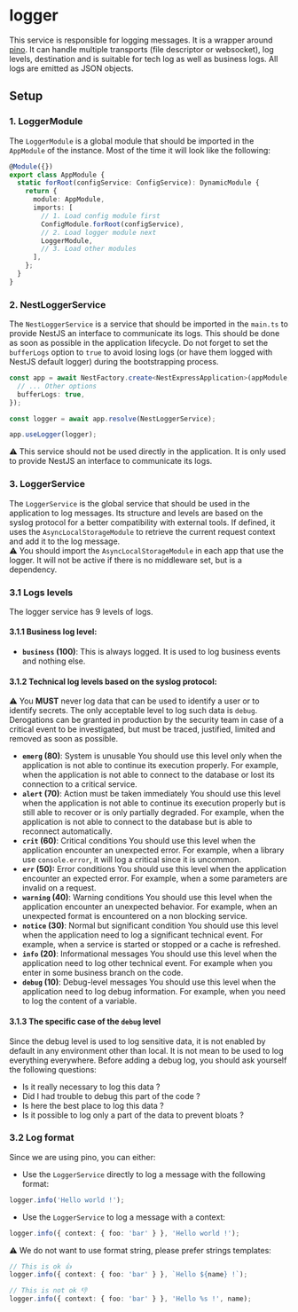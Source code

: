 # logger

This service is responsible for logging messages. It is a wrapper around [pino](https://github.com/pinojs/pino/tree/master/docs).
It can handle multiple transports (file descriptor or websocket), log levels, destination and is suitable for tech log as well as business logs.
All logs are emitted as JSON objects.

## Setup

### 1. LoggerModule

The `LoggerModule` is a global module that should be imported in the `AppModule` of the instance. Most of the time it will look like the following:

```typescript
@Module({})
export class AppModule {
  static forRoot(configService: ConfigService): DynamicModule {
    return {
      module: AppModule,
      imports: [
        // 1. Load config module first
        ConfigModule.forRoot(configService),
        // 2. Load logger module next
        LoggerModule,
        // 3. Load other modules
      ],
    };
  }
}
```

### 2. NestLoggerService

The `NestLoggerService` is a service that should be imported in the `main.ts` to provide NestJS an interface to communicate its logs. This should be done as soon as possible in the application lifecycle. Do not forget to set the `bufferLogs` option to `true` to avoid losing logs (or have them logged with NestJS default logger) during the bootstrapping process.

```typescript
const app = await NestFactory.create<NestExpressApplication>(appModule, {
  // ... Other options
  bufferLogs: true,
});

const logger = await app.resolve(NestLoggerService);

app.useLogger(logger);
```

⚠️ This service should not be used directly in the application. It is only used to provide NestJS an interface to communicate its logs.

### 3. LoggerService

The `LoggerService` is the global service that should be used in the application to log messages. Its structure and levels are based on the syslog protocol for a better compatibility with external tools. If defined, it uses the `AsyncLocalStorageModule` to retrieve the current request context and add it to the log message.  
⚠️ You should import the `AsyncLocalStorageModule` in each app that use the logger. It will not be active if there is no middleware set, but is a dependency.

### 3.1 Logs levels

The logger service has 9 levels of logs.

#### 3.1.1 Business log level:

- **`business` (100)**: This is always logged. It is used to log business events and nothing else.

#### 3.1.2 Technical log levels based on the syslog protocol:

⚠️ You **MUST** never log data that can be used to identify a user or to identify secrets. The only acceptable level to log such data is `debug`. Derogations can be granted in production by the security team in case of a critical event to be investigated, but must be traced, justified, limited and removed as soon as possible.

- **`emerg` (80)**: System is unusable
  You should use this level only when the application is not able to continue its execution properly. For example, when the application is not able to connect to the database or lost its connection to a critical service.
- **`alert` (70)**: Action must be taken immediately
  You should use this level when the application is not able to continue its execution properly but is still able to recover or is only partially degraded. For example, when the application is not able to connect to the database but is able to reconnect automatically.
- **`crit` (60)**: Critical conditions
  You should use this level when the application encounter an unexpected error. For example, when a library use `console.error`, it will log a critical since it is uncommon.
- **`err` (50):** Error conditions
  You should use this level when the application encounter an expected error. For example, when a some parameters are invalid on a request.
- **`warning` (40)**: Warning conditions
  You should use this level when the application encounter an unexpected behavior. For example, when an unexpected format is encountered on a non blocking service.
- **`notice` (30)**: Normal but significant condition
  You should use this level when the application need to log a significant technical event. For example, when a service is started or stopped or a cache is refreshed.
- **`info` (20)**: Informational messages
  You should use this level when the application need to log other technical event. For example when you enter in some business branch on the code.
- **`debug` (10)**: Debug-level messages
  You should use this level when the application need to log debug information. For example, when you need to log the content of a variable.

#### 3.1.3 The specific case of the `debug` level

Since the debug level is used to log sensitive data, it is not enabled by default in any environment other than local. It is not mean to be used to log everything everywhere.
Before adding a debug log, you should ask yourself the following questions:

- Is it really necessary to log this data ?
- Did I had trouble to debug this part of the code ?
- Is here the best place to log this data ?
- Is it possible to log only a part of the data to prevent bloats ?

### 3.2 Log format

Since we are using pino, you can either:

- Use the `LoggerService` directly to log a message with the following format:

```typescript
logger.info('Hello world !');
```

- Use the `LoggerService` to log a message with a context:

```typescript
logger.info({ context: { foo: 'bar' } }, 'Hello world !');
```

⚠️ We do not want to use format string, please prefer strings templates:

```typescript
// This is ok 👍
logger.info({ context: { foo: 'bar' } }, `Hello ${name} !`);
```

```typescript
// This is not ok 👎
logger.info({ context: { foo: 'bar' } }, 'Hello %s !', name);
```
